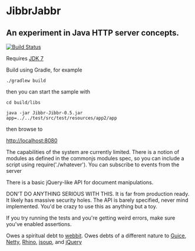 JibbrJabbr
==========

An experiment in Java HTTP server concepts.
-------------------------------------------

[![Build Status](https://travis-ci.org/heinousjay/JibbrJabbr.png?branch=master)](https://travis-ci.org/heinousjay/JibbrJabbr)

Requires [JDK 7](http://openjdk.java.net/install/index.html)

Build using Gradle, for example

`./gradlew build`

then you can start the sample with

`cd build/libs`

`java -jar Jibbr-Jibbr-0.5.jar app=../../test/src/test/resources/app2/app`

then browse to 

[http://localhost:8080](http://localhost:8080)

The capabilities of the system are currently limited.  There 
is a notion of modules as defined in the commonjs modules spec,
so you can include a script using require('./whatever').  You can
subscribe to events from the server

There is a basic jQuery-like API for document manipulations.

DON'T DO ANYTHING SERIOUS WITH THIS.  It is far from production ready.
It likely has massive security holes.  The API is barely specified,
never mind implemented.  You'd be crazy to use this as anything but
a toy.

If you try running the tests and you're getting weird errors, make sure you've enabled assertions.

Owes a spiritual debt to [webbit](https://github.com/webbit/webbit).  Owes debts of a different
nature to [Guice](https://code.google.com/p/google-guice/), [Netty](https://github.com/netty/netty),
[Rhino](https://github.com/mozilla/rhino), [jsoup](https://github.com/jhy/jsoup), and 
[jQuery](https://github.com/jquery/jquery)